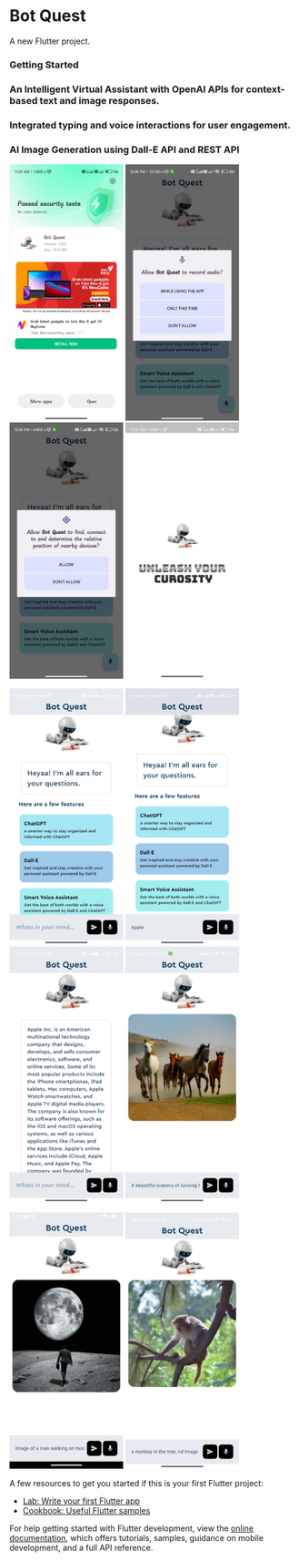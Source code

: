 # Bot Quest

A new Flutter project.

### Getting Started
### An Intelligent Virtual Assistant with OpenAI APIs for context-based text and image responses.
### Integrated typing and voice interactions for user engagement.
### AI Image Generation using Dall-E API and REST API


  <img src="https://github.com/deepi-badshah/Bot-Quest/blob/main/project_demo/Bot_quest_01.jpg" alt="MLBC" width="200" height="450">  <img src="https://github.com/deepi-badshah/Bot-Quest/blob/main/project_demo/Bot_quest_02.jpg" alt="MLBC" width="200" height="450">  <img src="https://github.com/deepi-badshah/Bot-Quest/blob/main/project_demo/Bot_quest_03.jpg" alt="MLBC" width="200" height="450">  <img src="https://github.com/deepi-badshah/Bot-Quest/blob/main/project_demo/Bot_quest_04.jpg" alt="MLBC" width="200" height="450">


  <img src="https://github.com/deepi-badshah/Bot-Quest/blob/main/project_demo/Bot_quest_05.jpg" alt="MLBC" width="200" height="450">  <img src="https://github.com/deepi-badshah/Bot-Quest/blob/main/project_demo/Bot_quest_06.jpg" alt="MLBC" width="200" height="450">  <img src="https://github.com/deepi-badshah/Bot-Quest/blob/main/project_demo/Bot_quest_07.jpg" alt="MLBC" width="200" height="450">  <img src="https://github.com/deepi-badshah/Bot-Quest/blob/main/project_demo/Bot_quest_08.jpg" alt="MLBC" width="200" height="450">


  <img src="https://github.com/deepi-badshah/Bot-Quest/blob/main/project_demo/Bot_quest_09.png" alt="MLBC" width="200" height="450">  <img src="https://github.com/deepi-badshah/Bot-Quest/blob/main/project_demo/Bot_quest_10.jpg" alt="MLBC" width="200" height="450">

  
A few resources to get you started if this is your first Flutter project:

- [Lab: Write your first Flutter app](https://docs.flutter.dev/get-started/codelab)
- [Cookbook: Useful Flutter samples](https://docs.flutter.dev/cookbook)

For help getting started with Flutter development, view the
[online documentation](https://docs.flutter.dev/), which offers tutorials,
samples, guidance on mobile development, and a full API reference.
